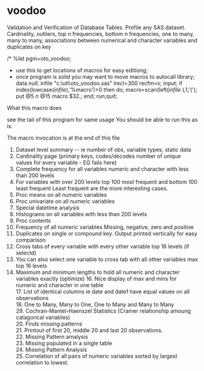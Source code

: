 # voodoo

Validation and Verification of Database Tables. Profile any SAS dataset. Cardinality, outliers, top n frequencies, bottom n frequencies, one to many, many to many, associations between numerical and character variables and duplicates on key

/*
%let pgm=oto_voodoo;
* use this to get locations of macros for easy editiong;
* once program is solid you may want to move macros to autocall library;
data _null_;
infile "c:\utl\oto_voodoo.sas" lrecl=300 recfm=v;
input;
if index(lowcase(_infile_),'%macro')>0 then do;
 macro=scan(left(_infile_ ),1,'(');
 put @5 _n_ @15 macro $32.;
end;
run;quit;


What this macro does

see the tail of this program for same usage
You should be able to run this as is.

The macro invocation is at the end of this file

1.   Dataset level summary -- ie number of obs, variable types, static data
2.   Cardinality page  (primary keys, codes/decodes  number of unique
     values for every variable - EG fails here)
3.   Complete frequency for all variables numeric and character with less
     than 200 levels
4.   For variables with over 200 levels top 100 most frequent and bottom
     100 least frequent
     Least frequent are the more interesting cases.
5.   Proc means on all numeric variables
6.   Proc univariate on all numeric variables
7.   Special datetime  analysis
9.   Histograms on all variables with less than 200 levels
10.  Proc contents
11.  Frequency of all numeric variables Missing, negative, zero and positive
12.  Duplicates on single or compound key. Output printed vertically for
     easy comparison
13.  Cross tabs of every variable with every other variable top 16 levels
     (if selectd)
14.  You can also select one variable to cross tab with all other variables
     max top 16 levels
15.  Maximum and minimum lengths to hold all numeric and character variables
     exactly (optimize)
    16. Nice display of max and mins for numeric and character in one table                       
    17. List of identical columns ie date and date1 have equal values on all observations         
    18. One to Many, Many to One, One to Many and Many to Many                                    
    29. Cochran-Mantel-Haenszel Statistics (Cramer relationship amoung catagorical variables)     
    20. Finds missing patterns                                                                    
    21. Printout of first 20, middle 20 and last 20 observations.                                 
    22. Missing Pattern amalysis                                                                  
    23. Missing populated in a single table                                                       
    24. Missing Pattern Analysis                                                                  
    25. Correlation of all pairs of numeric variables sorted by largest correlation to lowest.    

